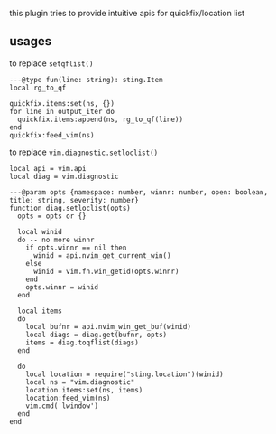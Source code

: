 this plugin tries to provide intuitive apis for quickfix/location list

## usages

to replace `setqflist()`

```
---@type fun(line: string): sting.Item
local rg_to_qf

quickfix.items:set(ns, {})
for line in output_iter do
  quickfix.items:append(ns, rg_to_qf(line))
end
quickfix:feed_vim(ns)
```


to replace `vim.diagnostic.setloclist()`

```
local api = vim.api
local diag = vim.diagnostic

---@param opts {namespace: number, winnr: number, open: boolean, title: string, severity: number}
function diag.setloclist(opts)
  opts = opts or {}

  local winid
  do -- no more winnr
    if opts.winnr == nil then
      winid = api.nvim_get_current_win()
    else
      winid = vim.fn.win_getid(opts.winnr)
    end
    opts.winnr = winid
  end

  local items
  do
    local bufnr = api.nvim_win_get_buf(winid)
    local diags = diag.get(bufnr, opts)
    items = diag.toqflist(diags)
  end

  do
    local location = require("sting.location")(winid)
    local ns = "vim.diagnostic"
    location.items:set(ns, items)
    location:feed_vim(ns)
    vim.cmd('lwindow')
  end
end
```
